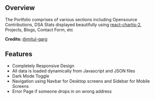 ## Overview

The Portfolio comprises of various sections including Opensource Contributions, DSA Stats displayed beautifully using [react-chartjs-2](https://www.npmjs.com/package/react-chartjs-2), Projects, Blogs, Contact Form, etc

<b>Credits: </b> [@mitul-garg](https://github.com/mitul-garg)

## Features

- Completely Responsive Design
- All data is loaded dynamically from Javascript and JSON files
- Dark Mode Toggle
- Navigation using Navbar for Desktop screens and Sidebar for Mobile Screens
- Error Page if someone drops in on wrong address
